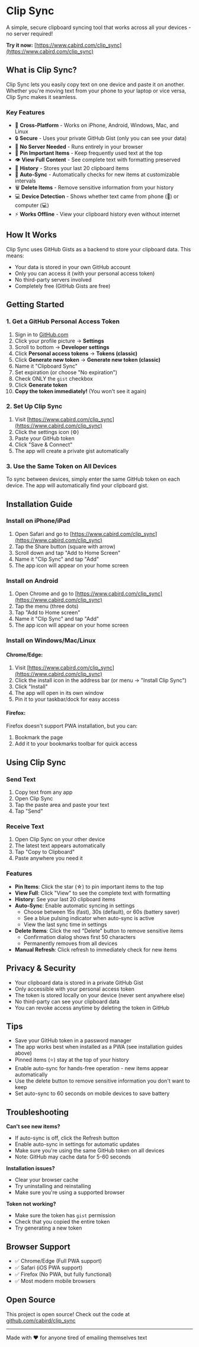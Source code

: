 # Clip Sync

A simple, secure clipboard syncing tool that works across all your devices - no server required!

**Try it now:** [https://www.cabird.com/clip_sync](https://www.cabird.com/clip_sync)

## What is Clip Sync?

Clip Sync lets you easily copy text on one device and paste it on another. Whether you're moving text from your phone to your laptop or vice versa, Clip Sync makes it seamless.

### Key Features

- 📱 **Cross-Platform** - Works on iPhone, Android, Windows, Mac, and Linux
- 🔒 **Secure** - Uses your private GitHub Gist (only you can see your data)
- 🚀 **No Server Needed** - Runs entirely in your browser
- 📌 **Pin Important Items** - Keep frequently used text at the top
- 👁️ **View Full Content** - See complete text with formatting preserved
- 📅 **History** - Stores your last 20 clipboard items
- 🔄 **Auto-Sync** - Automatically checks for new items at customizable intervals
- 🗑️ **Delete Items** - Remove sensitive information from your history
- 💻 **Device Detection** - Shows whether text came from phone (📱) or computer (💻)
- ⚡ **Works Offline** - View your clipboard history even without internet

## How It Works

Clip Sync uses GitHub Gists as a backend to store your clipboard data. This means:
- Your data is stored in your own GitHub account
- Only you can access it (with your personal access token)
- No third-party servers involved
- Completely free (GitHub Gists are free)

## Getting Started

### 1. Get a GitHub Personal Access Token

1. Sign in to [GitHub.com](https://github.com)
2. Click your profile picture → **Settings**
3. Scroll to bottom → **Developer settings**
4. Click **Personal access tokens** → **Tokens (classic)**
5. Click **Generate new token** → **Generate new token (classic)**
6. Name it "Clipboard Sync"
7. Set expiration (or choose "No expiration")
8. Check ONLY the `gist` checkbox
9. Click **Generate token**
10. **Copy the token immediately!** (You won't see it again)

### 2. Set Up Clip Sync

1. Visit [https://www.cabird.com/clip_sync](https://www.cabird.com/clip_sync)
2. Click the settings icon (⚙️)
3. Paste your GitHub token
4. Click "Save & Connect"
5. The app will create a private gist automatically

### 3. Use the Same Token on All Devices

To sync between devices, simply enter the same GitHub token on each device. The app will automatically find your clipboard gist.

## Installation Guide

### Install on iPhone/iPad

1. Open Safari and go to [https://www.cabird.com/clip_sync](https://www.cabird.com/clip_sync)
2. Tap the Share button (square with arrow)
3. Scroll down and tap "Add to Home Screen"
4. Name it "Clip Sync" and tap "Add"
5. The app icon will appear on your home screen

### Install on Android

1. Open Chrome and go to [https://www.cabird.com/clip_sync](https://www.cabird.com/clip_sync)
2. Tap the menu (three dots)
3. Tap "Add to Home screen"
4. Name it "Clip Sync" and tap "Add"
5. The app icon will appear on your home screen

### Install on Windows/Mac/Linux

#### Chrome/Edge:
1. Visit [https://www.cabird.com/clip_sync](https://www.cabird.com/clip_sync)
2. Click the install icon in the address bar (or menu → "Install Clip Sync")
3. Click "Install"
4. The app will open in its own window
5. Pin it to your taskbar/dock for easy access

#### Firefox:
Firefox doesn't support PWA installation, but you can:
1. Bookmark the page
2. Add it to your bookmarks toolbar for quick access

## Using Clip Sync

### Send Text
1. Copy text from any app
2. Open Clip Sync
3. Tap the paste area and paste your text
4. Tap "Send"

### Receive Text
1. Open Clip Sync on your other device
2. The latest text appears automatically
3. Tap "Copy to Clipboard"
4. Paste anywhere you need it

### Features

- **Pin Items**: Click the star (☆) to pin important items to the top
- **View Full**: Click "View" to see the complete text with formatting
- **History**: See your last 20 clipboard items
- **Auto-Sync**: Enable automatic syncing in settings
  - Choose between 15s (fast), 30s (default), or 60s (battery saver)
  - See a blue pulsing indicator when auto-sync is active
  - View the last sync time in settings
- **Delete Items**: Click the red "Delete" button to remove sensitive items
  - Confirmation dialog shows first 50 characters
  - Permanently removes from all devices
- **Manual Refresh**: Click refresh to immediately check for new items

## Privacy & Security

- Your clipboard data is stored in a private GitHub Gist
- Only accessible with your personal access token
- The token is stored locally on your device (never sent anywhere else)
- No third-party can see your clipboard data
- You can revoke access anytime by deleting the token in GitHub

## Tips

- Save your GitHub token in a password manager
- The app works best when installed as a PWA (see installation guides above)
- Pinned items (⭐) stay at the top of your history
- Enable auto-sync for hands-free operation - new items appear automatically
- Use the delete button to remove sensitive information you don't want to keep
- Set auto-sync to 60 seconds on mobile devices to save battery

## Troubleshooting

**Can't see new items?**
- If auto-sync is off, click the Refresh button
- Enable auto-sync in settings for automatic updates
- Make sure you're using the same GitHub token on all devices
- Note: GitHub may cache data for 5-60 seconds

**Installation issues?**
- Clear your browser cache
- Try uninstalling and reinstalling
- Make sure you're using a supported browser

**Token not working?**
- Make sure the token has `gist` permission
- Check that you copied the entire token
- Try generating a new token

## Browser Support

- ✅ Chrome/Edge (Full PWA support)
- ✅ Safari (iOS PWA support)
- ✅ Firefox (No PWA, but fully functional)
- ✅ Most modern mobile browsers

## Open Source

This project is open source! Check out the code at [github.com/cabird/clip_sync](https://github.com/cabird/clip_sync)

---

Made with ❤️ for anyone tired of emailing themselves text
